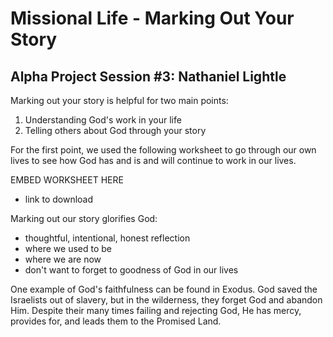 # Missional Life - Marking Out Your Story
## Alpha Project Session #3: Nathaniel Lightle

Marking out your story is helpful for two main points:
1. Understanding God's work in your life
2. Telling others about God through your story

For the first point, we used the following worksheet to go through our own lives to see how God has and is and will continue to work in our lives.

EMBED WORKSHEET HERE
+ link to download

Marking out our story glorifies God:
- thoughtful, intentional, honest reflection
- where we used to be
- where we are now
- don't want to forget to goodness of God in our lives

One example of God's faithfulness can be found in Exodus. God saved the Israelists out of slavery, but in the wilderness, they forget God and abandon Him. Despite their many times failing and rejecting God, He has mercy, provides for, and leads them to the Promised Land.
